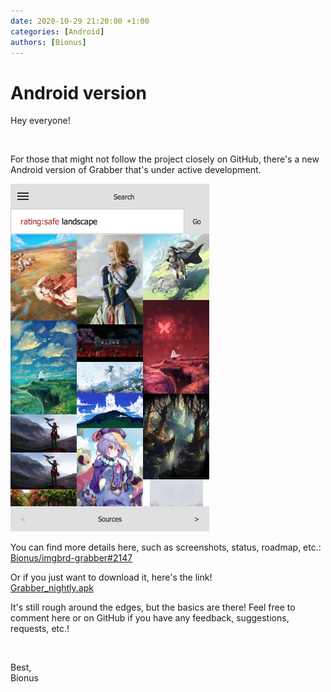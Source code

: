 ```yaml
---
date: 2020-10-29 21:20:00 +1:00
categories: [Android]
authors: [Bionus]
---
```



# Android version

Hey everyone!

&nbsp;

For those that might not follow the project closely on GitHub, there's a new Android version of Grabber that's under active development.

<!-- more -->

![Screenshot](../../assets/img/blog/android-version.png)

You can find more details here, such as screenshots, status, roadmap, etc.:  
[Bionus/imgbrd-grabber#2147](https://github.com/Bionus/imgbrd-grabber/issues/2147)

Or if you just want to download it, here's the link!  
[Grabber_nightly.apk](https://github.com/Bionus/imgbrd-grabber/releases/download/nightly/Grabber_nightly.apk)

It's still rough around the edges, but the basics are there! Feel free to comment here or on GitHub if you have any feedback, suggestions, requests, etc.!

&nbsp;

Best,  
Bionus